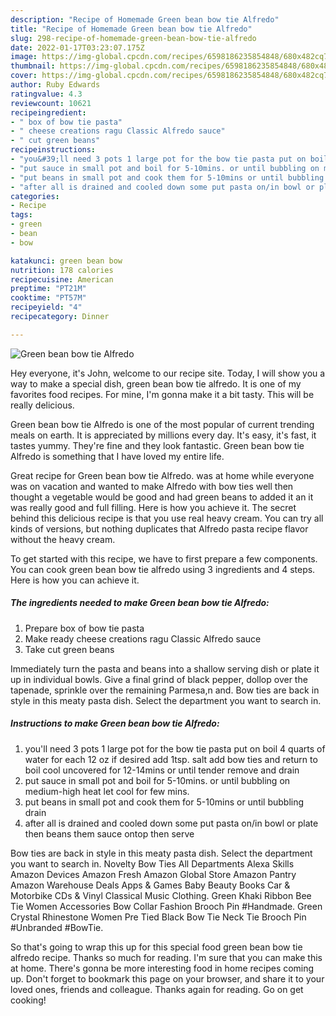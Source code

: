 ```yaml
---
description: "Recipe of Homemade Green bean bow tie Alfredo"
title: "Recipe of Homemade Green bean bow tie Alfredo"
slug: 298-recipe-of-homemade-green-bean-bow-tie-alfredo
date: 2022-01-17T03:23:07.175Z
image: https://img-global.cpcdn.com/recipes/6598186235854848/680x482cq70/green-bean-bow-tie-alfredo-recipe-main-photo.jpg
thumbnail: https://img-global.cpcdn.com/recipes/6598186235854848/680x482cq70/green-bean-bow-tie-alfredo-recipe-main-photo.jpg
cover: https://img-global.cpcdn.com/recipes/6598186235854848/680x482cq70/green-bean-bow-tie-alfredo-recipe-main-photo.jpg
author: Ruby Edwards
ratingvalue: 4.3
reviewcount: 10621
recipeingredient:
- " box of bow tie pasta"
- " cheese creations ragu Classic Alfredo sauce"
- " cut green beans"
recipeinstructions:
- "you&#39;ll need 3 pots 1 large pot for the bow tie pasta put on boil 4 quarts of water for each 12 oz if desired add 1tsp. salt add bow ties and return to boil cool uncovered for 12-14mins or until tender remove and drain"
- "put sauce in small pot and boil for 5-10mins. or until bubbling on medium-high heat let cool for few mins."
- "put beans in small pot and cook them for 5-10mins or until bubbling drain"
- "after all is drained and cooled down some put pasta on/in bowl or plate then beans them sauce ontop then serve"
categories:
- Recipe
tags:
- green
- bean
- bow

katakunci: green bean bow 
nutrition: 178 calories
recipecuisine: American
preptime: "PT21M"
cooktime: "PT57M"
recipeyield: "4"
recipecategory: Dinner

---
```



![Green bean bow tie Alfredo](https://img-global.cpcdn.com/recipes/6598186235854848/680x482cq70/green-bean-bow-tie-alfredo-recipe-main-photo.jpg)

Hey everyone, it's John, welcome to our recipe site. Today, I will show you a way to make a special dish, green bean bow tie alfredo. It is one of my favorites food recipes. For mine, I'm gonna make it a bit tasty. This will be really delicious.

Green bean bow tie Alfredo is one of the most popular of current trending meals on earth. It is appreciated by millions every day. It's easy, it's fast, it tastes yummy. They're fine and they look fantastic. Green bean bow tie Alfredo is something that I have loved my entire life.

Great recipe for Green bean bow tie Alfredo. was at home while everyone was on vacation and wanted to make Alfredo with bow ties well then thought a vegetable would be good and had green beans to added it an it was really good and full filling. Here is how you achieve it. The secret behind this delicious recipe is that you use real heavy cream. You can try all kinds of versions, but nothing duplicates that Alfredo pasta recipe flavor without the heavy cream.


To get started with this recipe, we have to first prepare a few components. You can cook green bean bow tie alfredo using 3 ingredients and 4 steps. Here is how you can achieve it.

<!--inarticleads1-->

##### The ingredients needed to make Green bean bow tie Alfredo:

1. Prepare  box of bow tie pasta
1. Make ready  cheese creations ragu Classic Alfredo sauce
1. Take  cut green beans


Immediately turn the pasta and beans into a shallow serving dish or plate it up in individual bowls. Give a final grind of black pepper, dollop over the tapenade, sprinkle over the remaining Parmesa,n and. Bow ties are back in style in this meaty pasta dish. Select the department you want to search in. 

<!--inarticleads2-->

##### Instructions to make Green bean bow tie Alfredo:

1. you&#39;ll need 3 pots 1 large pot for the bow tie pasta put on boil 4 quarts of water for each 12 oz if desired add 1tsp. salt add bow ties and return to boil cool uncovered for 12-14mins or until tender remove and drain
1. put sauce in small pot and boil for 5-10mins. or until bubbling on medium-high heat let cool for few mins.
1. put beans in small pot and cook them for 5-10mins or until bubbling drain
1. after all is drained and cooled down some put pasta on/in bowl or plate then beans them sauce ontop then serve


Bow ties are back in style in this meaty pasta dish. Select the department you want to search in. Novelty Bow Ties All Departments Alexa Skills Amazon Devices Amazon Fresh Amazon Global Store Amazon Pantry Amazon Warehouse Deals Apps &amp; Games Baby Beauty Books Car &amp; Motorbike CDs &amp; Vinyl Classical Music Clothing. Green Khaki Ribbon Bee Tie Women Accessories Bow Collar Fashion Brooch Pin #Handmade. Green Crystal Rhinestone Women Pre Tied Black Bow Tie Neck Tie Brooch Pin #Unbranded #BowTie. 

So that's going to wrap this up for this special food green bean bow tie alfredo recipe. Thanks so much for reading. I'm sure that you can make this at home. There's gonna be more interesting food in home recipes coming up. Don't forget to bookmark this page on your browser, and share it to your loved ones, friends and colleague. Thanks again for reading. Go on get cooking!
